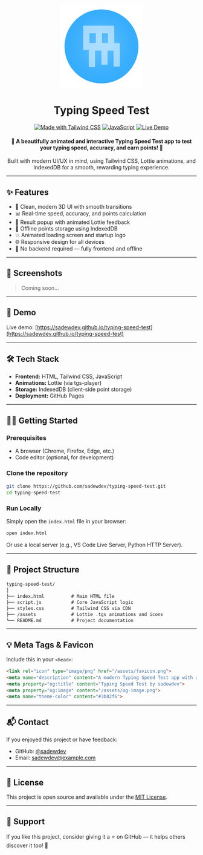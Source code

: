<p align="center">
  <img src="https://raw.githubusercontent.com/sadewdev/typing-speed-test/main/assets/img/logo.png" alt="Typing Speed Test" width="220px" height="220px"/>
</p>

<h1 align="center">Typing Speed Test</h1>

<div align="center">

[![Made with Tailwind CSS](https://img.shields.io/badge/TailwindCSS-3.x-blue?logo=tailwindcss\&style=flat)](https://tailwindcss.com/)
[![JavaScript](https://img.shields.io/badge/JavaScript-ES6-yellow?logo=javascript\&style=flat)](https://developer.mozilla.org/en-US/docs/Web/JavaScript)
[![Live Demo](https://img.shields.io/badge/Live%20Demo-Available-brightgreen?style=flat\&logo=vercel)](https://sadewdev.github.io/typing-speed-test)

</div>

<h4 align="center">🚀 A beautifully animated and interactive Typing Speed Test app to test your typing speed, accuracy, and earn points! 🎯</h4>

<div align="center">
  Built with modern UI/UX in mind, using Tailwind CSS, Lottie animations, and IndexedDB for a smooth, rewarding typing experience.
</div>

---

## ✨ Features

* 🎨 Clean, modern 3D UI with smooth transitions
* 📊 Real-time speed, accuracy, and points calculation
* 🎉 Result popup with animated Lottie feedback
* 💾 Offline points storage using IndexedDB
* 💥 Animated loading screen and startup logo
* 🌐 Responsive design for all devices
* 🚫 No backend required — fully frontend and offline

---

## 📸 Screenshots

> Coming soon...

---

## 🚀 Demo

Live demo: [https://sadewdev.github.io/typing-speed-test](https://sadewdev.github.io/typing-speed-test)

---

## 🛠️ Tech Stack

* **Frontend:** HTML, Tailwind CSS, JavaScript
* **Animations:** Lottie (via tgs-player)
* **Storage:** IndexedDB (client-side point storage)
* **Deployment:** GitHub Pages

---

## 🧑‍💻 Getting Started

### Prerequisites

* A browser (Chrome, Firefox, Edge, etc.)
* Code editor (optional, for development)

### Clone the repository

```bash
git clone https://github.com/sadewdev/typing-speed-test.git
cd typing-speed-test
```

### Run Locally

Simply open the `index.html` file in your browser:

```bash
open index.html
```

Or use a local server (e.g., VS Code Live Server, Python HTTP Server).

---

## 📁 Project Structure

```
typing-speed-test/
│
├── index.html          # Main HTML file
├── script.js           # Core JavaScript logic
├── styles.css          # Tailwind CSS via CDN
├── /assets             # Lottie .tgs animations and icons
└── README.md           # Project documentation
```

---

## 💡 Meta Tags & Favicon

Include this in your `<head>`:

```html
<link rel="icon" type="image/png" href="/assets/favicon.png">
<meta name="description" content="A modern Typing Speed Test app with animations, point system, and smooth UI.">
<meta property="og:title" content="Typing Speed Test by sadewdev">
<meta property="og:image" content="/assets/og-image.png">
<meta name="theme-color" content="#3b82f6">
```

---

## 📬 Contact

If you enjoyed this project or have feedback:

* GitHub: [@sadewdev](https://github.com/sadewdev)
* Email: [sadewdev@example.com](mailto:sadewdev@example.com)

---

## 📄 License

This project is open source and available under the [MIT License](LICENSE).

---

## 🌟 Support

If you like this project, consider giving it a ⭐ on GitHub — it helps others discover it too! 🙌
